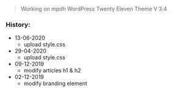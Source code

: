 > Working on mpdh WordPress Twenty Eleven Theme V 3.4

### History:
- 13-06-2020
  - upload style.css
- 29-04-2020
  - upload style.css
- 09-12-2019
  - modify articles h1 & h2
- 02-12-2019
  - modify branding element

